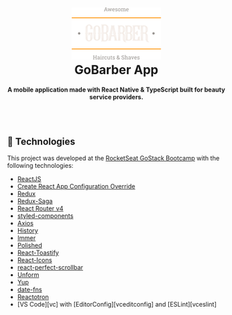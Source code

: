 
<h1 align="center">
    <img alt="GoBarber App" src="./src/assets/logo.png" />
    <br>
    GoBarber App
</h1>

<h4 align="center">
  A mobile application made with React Native & TypeScript built for beauty service providers.
</h4>
<p align="center">
 <br>
 <br>
    
 ## :rocket: Technologies

This project was developed at the [RocketSeat GoStack Bootcamp](https://rocketseat.com.br/bootcamp) with the following technologies:

-  [ReactJS](https://reactjs.org/)
-  [Create React App Configuration Override](https://github.com/sharegate/craco)
-  [Redux](https://redux.js.org/)
-  [Redux-Saga](https://redux-saga.js.org/)
-  [React Router v4](https://github.com/ReactTraining/react-router)
-  [styled-components](https://www.styled-components.com/)
-  [Axios](https://github.com/axios/axios)
-  [History](https://www.npmjs.com/package/history)
-  [Immer](https://github.com/immerjs/immer)
-  [Polished](https://polished.js.org/)
-  [React-Toastify](https://fkhadra.github.io/react-toastify/)
-  [React-Icons](http://react-icons.github.io/react-icons/)
-  [react-perfect-scrollbar](https://github.com/OpusCapita/react-perfect-scrollbar)
-  [Unform](https://github.com/Rocketseat/unform)
-  [Yup](https://www.npmjs.com/package/yup)
-  [date-fns](https://date-fns.org/)  
-  [Reactotron](https://infinite.red/reactotron)
-  [VS Code][vc] with [EditorConfig][vceditconfig] and [ESLint][vceslint]
 
 

